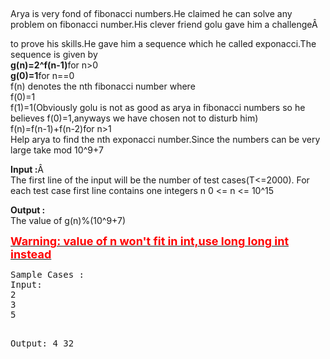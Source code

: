 <p>&nbsp;</p>
<p>Arya is very fond of fibonacci numbers.He claimed he can solve any problem on fibonacci number.His clever friend golu gave him a challengeÂ</p>
<p>to prove his skills.He gave him a sequence which he called exponacci.The sequence is given by<br><strong>g(n)=2^f(n-1)</strong>for n&gt;0<br><strong>g(0)=1</strong>for n==0<br>f(n) denotes the nth fibonacci number where<br>f(0)=1<br>f(1)=1(Obviously golu is not as good as arya in fibonacci numbers so he believes f(0)=1,anyways we have chosen not to disturb him)<br>f(n)=f(n-1)+f(n-2)for n&gt;1<br>Help arya to find the nth exponacci number.Since the numbers can be very large take mod 10^9+7</p>
<p><strong>Input :</strong>Â <br>The first line of the input will be the number of test cases(T&lt;=2000). For each test case first line contains one integers n 0 &lt;= n &lt;= 10^15</p>
<p><strong>Output :</strong><br>The value of g(n)%(10^9+7)</p>
<p><strong><span style="text-decoration: underline;"><span style="color: red; font-size: large;">Warning: value of n won't fit in int,use long long int instead </span> </span> </strong></p>
<pre>Sample Cases :
Input:
2
3
5
 
Output:
4
32
</pre>